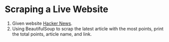 # Scraping a Live Website

1. Given website [Hacker News](https://news.ycombinator.com/news).
2. Using BeautifulSoup to scrap the latest article with the most points, print the total points, article name, and link.
